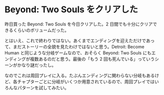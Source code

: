 # Beyond: Two Souls をクリアした
昨日買った Beyond: Two Souls を今日クリアした。2 日間でも十分にクリアできるくらいのボリュームだった。

とはいえ、これで終わりではない。あくまでエンディングを迎えただけであって、まだストーリーの全貌を見たわけではないと思う。Detroit: Become Human と同じような分岐ゲームなので、おそらく Beyond: Two Souls にもエンディングが複数あるのだと思う。最後の「もう 2 回も死んでいる」っていうシーンがかなり謎だったし。

なのでこれは周回プレイに入る。たぶんエンディングに関わらない分岐もあるけど、各チャプターごとに分岐がいくつか用意されているので、周回プレイではいろんなパターンを試してみたい。
